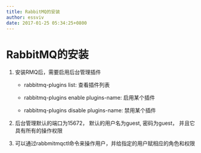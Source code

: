 ```yaml
---
title: RabbitMQ的安装
author: essviv
date: 2017-01-25 05:34:25+0800
---
```


# RabbitMQ的安装

1. 安装RMQ后，需要启用后台管理插件
	* rabbitmq-plugins list: 查看插件列表
	
	* rabbitmq-plugins enable plugins-name: 启用某个插件    
	
	* rabbitmq-plugins disable plugins-name: 禁用某个插件

2. 后台管理默认的端口为15672， 默认的用户名为guest, 密码为guest， 并且它具有所有的操作权限

3. 可以通过rabbmitmqctl命令来操作用户，并给指定的用户赋相应的角色和权限